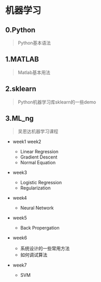 # 机器学习

## 0.Python
> Python基本语法

## 1.MATLAB
> Matlab基本用法

## 2.sklearn
> Python机器学习库sklearn的一些demo

## 3.ML_ng
> 吴恩达机器学习课程

- week1 week2
	- Linear Regression
	- Gradient Descent
	- Normal Equation

- week3
	- Logistic Regression
	- Regularization

- week4
	- Neural Network

- week5
	- Back Propergation
   
- week6
    - 系统设计的一些常用方法
    - 如何调试算法

- week7
    - SVM       
